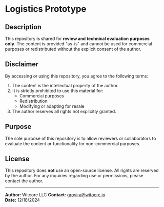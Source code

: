 # Logistics Prototype

## Description
This repository is shared for **review and technical evaluation purposes only**. The content is provided "as-is" and cannot be used for commercial purposes or redistributed without the explicit consent of the author.

## Disclaimer
By accessing or using this repository, you agree to the following terms:

1. The content is the intellectual property of the author.
2. It is strictly prohibited to use this material for:
   - Commercial purposes
   - Redistribution
   - Modifying or adapting for resale
3. The author reserves all rights not explicitly granted.

## Purpose
The sole purpose of this repository is to allow reviewers or collaborators to evaluate the content or functionality for non-commercial purposes.

## License
This repository does **not** use an open-source license. All rights are reserved by the author. For any inquiries regarding use or permissions, please contact the author.

---

**Author:** Witcore LLC
**Contact:** grovira@witocre.io  
**Date:** 12/18/2024
